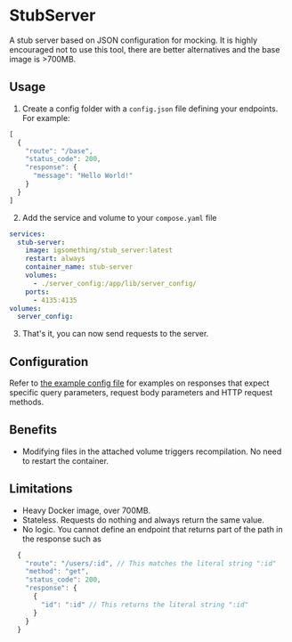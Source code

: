 # StubServer

A stub server based on JSON configuration for mocking. It is highly encouraged not to use this tool, there are better alternatives and the base image is >700MB.

## Usage
1. Create a config folder with a `config.json` file defining your endpoints. For example:
```js
[
  {
    "route": "/base",
    "status_code": 200,
    "response": {
      "message": "Hello World!"
    }
  }
]
```
2. Add the service and volume to your `compose.yaml` file
```yaml
services:
  stub-server:
    image: igsomething/stub_server:latest
    restart: always
    container_name: stub-server
    volumes:
      - ./server_config:/app/lib/server_config/
    ports:
      - 4135:4135
volumes:
  server_config:
```
3. That's it, you can now send requests to the server.

## Configuration
Refer to [the example config file](/lib/server_config/config.json) for examples on responses that expect specific query parameters, request body parameters and HTTP request methods.

## Benefits
- Modifying files in the attached volume triggers recompilation. No need to restart the container.

## Limitations
- Heavy Docker image, over 700MB.
- Stateless. Requests do nothing and always return the same value.
- No logic. You cannot define an endpoint that returns part of the path in the response such as
```js
  {
    "route": "/users/:id", // This matches the literal string ":id"
    "method": "get",
    "status_code": 200,
    "response": {
      {
        "id": ":id" // This returns the literal string ":id"
      }
    }
  }